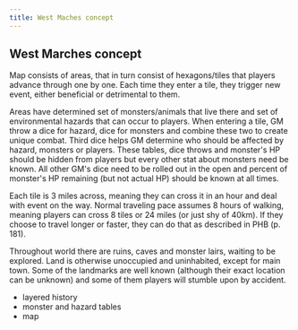 ```yaml
---
title: West Maches concept
---
```


## West Marches concept

Map consists of areas, that in turn consist of hexagons/tiles that players advance through one by one. Each time they enter a tile, they trigger new event, either beneficial or detrimental to them. 

Areas have determined set of monsters/animals that live there and set of environmental 
hazards that can occur to players. When entering a tile, GM throw a dice for hazard, dice for monsters and combine these two to create unique combat. Third dice helps GM determine who should be affected by hazard, monsters or players. These tables, dice throws and monster's HP should be hidden from players but every other stat about monsters need be known. All other GM's dice need to be rolled out in the open and percent of monster's HP remaining (but not actual HP) should be known at all times.

Each tile is 3 miles across, meaning they can cross it in an hour and deal with event on the way. Normal traveling pace assumes 8 hours of walking, meaning players can cross 8 tiles or 24 miles (or just shy of 40km). If they choose to travel longer or faster, they can do that as described in PHB (p. 181).

Throughout world there are ruins, caves and monster lairs, waiting to be explored. Land is otherwise unoccupied and uninhabited, except for main town. Some of the landmarks are well known (although their exact location can be unknown) and some of them players will stumble upon by accident. 


* layered history
* monster and hazard tables
* map
